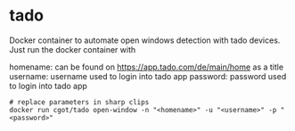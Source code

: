 # tado
Docker container to automate open windows detection with tado devices.
Just run the docker container with 

homename: can be found on https://app.tado.com/de/main/home as a title
username: username used to login into tado app 
password: password used to login into tado app

```
# replace parameters in sharp clips
docker run cgot/tado open-window -n "<homename>" -u "<username>" -p "<password>"
```
